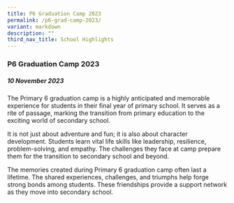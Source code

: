 ```yaml
---
title: P6 Graduation Camp 2023
permalink: /p6-grad-camp-2023/
variant: markdown
description: ""
third_nav_title: School Highlights
---
```

### P6 Graduation Camp 2023

##### 10 November 2023

The Primary 6 graduation camp is a highly anticipated and memorable experience for students in their final year of primary school. It serves as a rite of passage, marking the transition from primary education to the exciting world of secondary school.

It is not just about adventure and fun; it is also about character development. Students learn vital life skills like leadership, resilience, problem-solving, and empathy. The challenges they face at camp prepare them for the transition to secondary school and beyond.

The memories created during Primary 6 graduation camp often last a lifetime. The shared experiences, challenges, and triumphs help forge strong bonds among students. These friendships provide a support network as they move into secondary school.